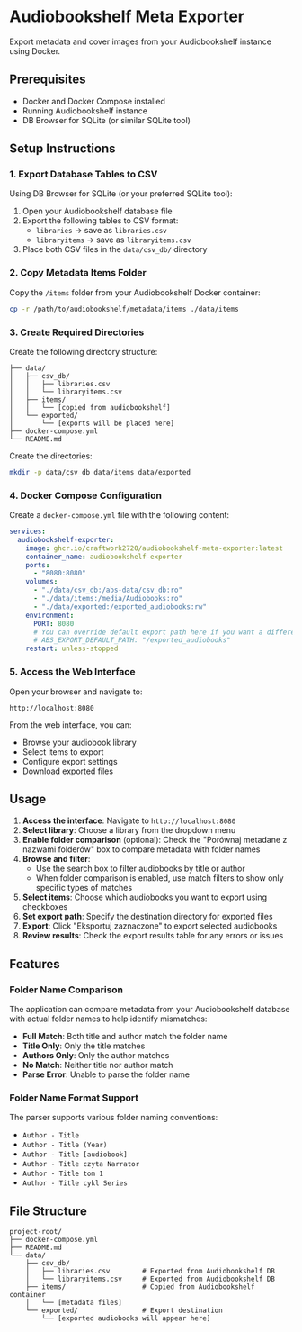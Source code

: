 # Audiobookshelf Meta Exporter

Export metadata and cover images from your Audiobookshelf instance using Docker.

## Prerequisites

- Docker and Docker Compose installed
- Running Audiobookshelf instance
- DB Browser for SQLite (or similar SQLite tool)

## Setup Instructions

### 1. Export Database Tables to CSV

Using DB Browser for SQLite (or your preferred SQLite tool):

1. Open your Audiobookshelf database file
2. Export the following tables to CSV format:
   - `libraries` → save as `libraries.csv`
   - `libraryitems` → save as `libraryitems.csv`
3. Place both CSV files in the `data/csv_db/` directory

### 2. Copy Metadata Items Folder

Copy the `/items` folder from your Audiobookshelf Docker container:
```bash
cp -r /path/to/audiobookshelf/metadata/items ./data/items
```

### 3. Create Required Directories

Create the following directory structure:

```
├── data/
│   ├── csv_db/
│   │   ├── libraries.csv
│   │   └── libraryitems.csv
│   ├── items/
│   │   └── [copied from audiobookshelf]
│   └── exported/
│       └── [exports will be placed here]
├── docker-compose.yml
└── README.md
```

Create the directories:
```bash
mkdir -p data/csv_db data/items data/exported
```

### 4. Docker Compose Configuration

Create a `docker-compose.yml` file with the following content:

```yaml
services:
  audiobookshelf-exporter:
    image: ghcr.io/craftwork2720/audiobookshelf-meta-exporter:latest
    container_name: audiobookshelf-exporter
    ports:
      - "8080:8080"
    volumes:
      - "./data/csv_db:/abs-data/csv_db:ro"
      - "./data/items:/media/Audiobooks:ro"
      - "./data/exported:/exported_audiobooks:rw"
    environment:
      PORT: 8080
      # You can override default export path here if you want a different default in the UI
      # ABS_EXPORT_DEFAULT_PATH: "/exported_audiobooks"
    restart: unless-stopped
```

### 5. Access the Web Interface

Open your browser and navigate to:
```
http://localhost:8080
```

From the web interface, you can:
- Browse your audiobook library
- Select items to export
- Configure export settings
- Download exported files

## Usage

1. **Access the interface**: Navigate to `http://localhost:8080`
2. **Select library**: Choose a library from the dropdown menu
3. **Enable folder comparison** (optional): Check the "Porównaj metadane z nazwami folderów" box to compare metadata with folder names
4. **Browse and filter**: 
   - Use the search box to filter audiobooks by title or author
   - When folder comparison is enabled, use match filters to show only specific types of matches
5. **Select items**: Choose which audiobooks you want to export using checkboxes
6. **Set export path**: Specify the destination directory for exported files
7. **Export**: Click "Eksportuj zaznaczone" to export selected audiobooks
8. **Review results**: Check the export results table for any errors or issues

## Features

### Folder Name Comparison
The application can compare metadata from your Audiobookshelf database with actual folder names to help identify mismatches:

- **Full Match**: Both title and author match the folder name
- **Title Only**: Only the title matches
- **Authors Only**: Only the author matches  
- **No Match**: Neither title nor author match
- **Parse Error**: Unable to parse the folder name

### Folder Name Format Support
The parser supports various folder naming conventions:
- `Author - Title`
- `Author - Title (Year)`
- `Author - Title [audiobook]`
- `Author - Title czyta Narrator`
- `Author - Title tom 1`
- `Author - Title cykl Series`

## File Structure

```
project-root/
├── docker-compose.yml
├── README.md
└── data/
    ├── csv_db/
    │   ├── libraries.csv        # Exported from Audiobookshelf DB
    │   └── libraryitems.csv     # Exported from Audiobookshelf DB
    ├── items/                   # Copied from Audiobookshelf container
    │   └── [metadata files]
    └── exported/                # Export destination
        └── [exported audiobooks will appear here]
```
